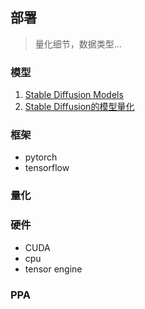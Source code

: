 ## 部署

> 量化细节，数据类型...

### 模型

  1. [Stable Diffusion Models](https://cyberes.github.io/stable-diffusion-models)
  1. [Stable Diffusion的模型量化](https://zhuanlan.zhihu.com/p/571964820)

### 框架

  * pytorch
  * tensorflow

### 量化

### 硬件

  * CUDA
  * cpu
  * tensor engine

### PPA
